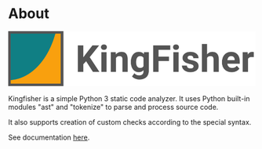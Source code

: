# About

<p align="left">
    <img src="https://raw.githubusercontent.com/artem94m/kingfisher/main/static/images/kingfisher_logo.png" alt="Kingfisher" title="Kingfisher" width="800"/>
</p>

Kingfisher is a simple Python 3 static code analyzer. It uses Python built-in modules "ast" and "tokenize" to parse and process source code.

It also supports creation of custom checks according to the special syntax.

See documentation [here](https://github.com/artem94m/kingfisher).
